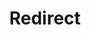 ﻿---
layout: src/layouts/Redirect.astro
title: Redirect
redirect: https://octopus.com/docs/octopus-rest-api/examples/deployment-process/create-script-step
pubDate:  2023-01-01
navSearch: false
navSitemap: false
navMenu: false
---
